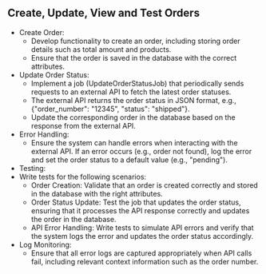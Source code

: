 ## Create, Update, View and Test Orders

- Create Order:
    - Develop functionality to create an order, including storing order details such as total amount and products.
    - Ensure that the order is saved in the database with the correct attributes.
- Update Order Status:
  - Implement a job (UpdateOrderStatusJob) that periodically sends requests to an external API to fetch the latest order statuses.
  - The external API returns the order status in JSON format, e.g., {"order_number": "12345", "status": "shipped"}.
  - Update the corresponding order in the database based on the response from the external API.
- Error Handling:
  - Ensure the system can handle errors when interacting with the external API. If an error occurs (e.g., order not found), log the error and set the order status to a default value (e.g., "pending").
- Testing:
 - Write tests for the following scenarios:
   - Order Creation: Validate that an order is created correctly and stored in the database with the right attributes.
   - Order Status Update: Test the job that updates the order status, ensuring that it processes the API response correctly and updates the order in the database.
   - API Error Handling: Write tests to simulate API errors and verify that the system logs the error and updates the order status accordingly.
- Log Monitoring:
  - Ensure that all error logs are captured appropriately when API calls fail, including relevant context information such as the order number.

 